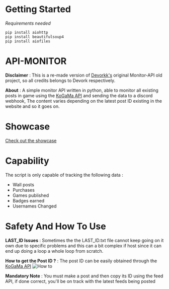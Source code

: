 # Getting Started

*Requirements needed*

```
pip install aiohttp
pip install beautifulsoup4
pip install aiofiles
```
# API-MONITOR

**Disclaimer** : This is a re-made version of [Devorkk's](https://github.com/devorkk) original Monitor-API old project, so all credits belongs to Devork respectively.

**About** : A simple monitor API written in python, able to monitor all existing posts in game using the [KoGaMa API](https://www.kogama.com/api/feed/0/) and sending the data to a discord webhook, The content varies depending on the latest post ID existing in the website and so it goes on.

# Showcase

[Check out the showcase](https://www.youtube.com/watch?v=v-nv_ZVDSb0&ab_)

# Capability 
The script is only capable of tracking the following data :
* Wall posts
* Purchases
* Games published
* Badges earned
* Usernames Changed

# Safety And How To Use

**LAST_ID Issues** : Sometimes the the LAST_ID.txt file cannot keep going on it own due to specific problems and this can a bit complex if host since it can end up doing a loop a whole loop from scratch.

**How to get the Post ID ?** : The post ID can be easily obtained through the [KoGaMa API](https://www.kogama.com/api/feed/0/)
![How to](https://cdn.discordapp.com/attachments/1264627993477906584/1327968003823767624/image.png?ex=6784fe14&is=6783ac94&hm=ad2ce454973c400556d68fbb197831b923973e3dc9cdb0e55c0ba97dee1fa50c&)

**Mandatory Note** : You must make a post and then copy its ID using the feed API, if done correct, you'll be on track with the latest feeds being posted
